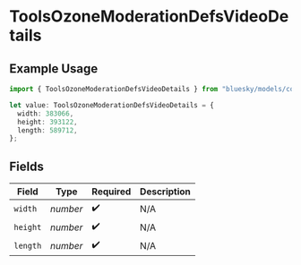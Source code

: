 # ToolsOzoneModerationDefsVideoDetails

## Example Usage

```typescript
import { ToolsOzoneModerationDefsVideoDetails } from "bluesky/models/components";

let value: ToolsOzoneModerationDefsVideoDetails = {
  width: 383066,
  height: 393122,
  length: 589712,
};
```

## Fields

| Field              | Type               | Required           | Description        |
| ------------------ | ------------------ | ------------------ | ------------------ |
| `width`            | *number*           | :heavy_check_mark: | N/A                |
| `height`           | *number*           | :heavy_check_mark: | N/A                |
| `length`           | *number*           | :heavy_check_mark: | N/A                |